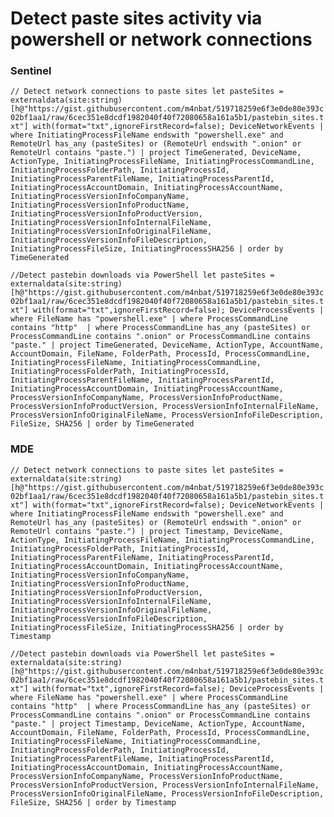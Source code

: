 # Detect paste sites activity via powershell or network connections

### Sentinel

`// Detect network connections to paste sites
let pasteSites = externaldata(site:string)
[h@"https://gist.githubusercontent.com/m4nbat/519718259e6f3e0de80e393c02bf1aa1/raw/6cec351e8dcdf1982040f40f72080658a161a5b1/pastebin_sites.txt"]
with(format="txt",ignoreFirstRecord=false);
DeviceNetworkEvents
| where InitiatingProcessFileName endswith "powershell.exe" and RemoteUrl has_any (pasteSites) or (RemoteUrl endswith ".onion" or RemoteUrl contains "paste.")
| project TimeGenerated, DeviceName, ActionType, InitiatingProcessFileName, InitiatingProcessCommandLine, InitiatingProcessFolderPath, InitiatingProcessId, InitiatingProcessParentFileName, InitiatingProcessParentId, InitiatingProcessAccountDomain, InitiatingProcessAccountName, InitiatingProcessVersionInfoCompanyName, InitiatingProcessVersionInfoProductName, InitiatingProcessVersionInfoProductVersion, InitiatingProcessVersionInfoInternalFileName, InitiatingProcessVersionInfoOriginalFileName, InitiatingProcessVersionInfoFileDescription, InitiatingProcessFileSize, InitiatingProcessSHA256
| order by TimeGenerated`

`//Detect pastebin downloads via PowerShell
let pasteSites = externaldata(site:string)
[h@"https://gist.githubusercontent.com/m4nbat/519718259e6f3e0de80e393c02bf1aa1/raw/6cec351e8dcdf1982040f40f72080658a161a5b1/pastebin_sites.txt"]
with(format="txt",ignoreFirstRecord=false);
DeviceProcessEvents
| where FileName has "powershell.exe"
| where ProcessCommandLine contains "http" 
| where ProcessCommandLine has_any (pasteSites) or  ProcessCommandLine contains ".onion" or ProcessCommandLine contains "paste."
| project TimeGenerated, DeviceName, ActionType, AccountName, AccountDomain, FileName, FolderPath, ProcessId, ProcessCommandLine, InitiatingProcessFileName, InitiatingProcessCommandLine, InitiatingProcessFolderPath, InitiatingProcessId, InitiatingProcessParentFileName, InitiatingProcessParentId, InitiatingProcessAccountDomain, InitiatingProcessAccountName, ProcessVersionInfoCompanyName, ProcessVersionInfoProductName, ProcessVersionInfoProductVersion, ProcessVersionInfoInternalFileName, ProcessVersionInfoOriginalFileName, ProcessVersionInfoFileDescription, FileSize, SHA256
| order by TimeGenerated`


### MDE

`// Detect network connections to paste sites
let pasteSites = externaldata(site:string)
[h@"https://gist.githubusercontent.com/m4nbat/519718259e6f3e0de80e393c02bf1aa1/raw/6cec351e8dcdf1982040f40f72080658a161a5b1/pastebin_sites.txt"]
with(format="txt",ignoreFirstRecord=false);
DeviceNetworkEvents
| where InitiatingProcessFileName endswith "powershell.exe" and RemoteUrl has_any (pasteSites) or (RemoteUrl endswith ".onion" or RemoteUrl contains "paste.")
| project Timestamp, DeviceName, ActionType, InitiatingProcessFileName, InitiatingProcessCommandLine, InitiatingProcessFolderPath, InitiatingProcessId, InitiatingProcessParentFileName, InitiatingProcessParentId, InitiatingProcessAccountDomain, InitiatingProcessAccountName, InitiatingProcessVersionInfoCompanyName, InitiatingProcessVersionInfoProductName, InitiatingProcessVersionInfoProductVersion, InitiatingProcessVersionInfoInternalFileName, InitiatingProcessVersionInfoOriginalFileName, InitiatingProcessVersionInfoFileDescription, InitiatingProcessFileSize, InitiatingProcessSHA256
| order by Timestamp`

`//Detect pastebin downloads via PowerShell
let pasteSites = externaldata(site:string)
[h@"https://gist.githubusercontent.com/m4nbat/519718259e6f3e0de80e393c02bf1aa1/raw/6cec351e8dcdf1982040f40f72080658a161a5b1/pastebin_sites.txt"]
with(format="txt",ignoreFirstRecord=false);
DeviceProcessEvents
| where FileName has "powershell.exe"
| where ProcessCommandLine contains "http" 
| where ProcessCommandLine has_any (pasteSites) or  ProcessCommandLine contains ".onion" or ProcessCommandLine contains "paste."
| project Timestamp, DeviceName, ActionType, AccountName, AccountDomain, FileName, FolderPath, ProcessId, ProcessCommandLine, InitiatingProcessFileName, InitiatingProcessCommandLine, InitiatingProcessFolderPath, InitiatingProcessId, InitiatingProcessParentFileName, InitiatingProcessParentId, InitiatingProcessAccountDomain, InitiatingProcessAccountName, ProcessVersionInfoCompanyName, ProcessVersionInfoProductName, ProcessVersionInfoProductVersion, ProcessVersionInfoInternalFileName, ProcessVersionInfoOriginalFileName, ProcessVersionInfoFileDescription, FileSize, SHA256
| order by Timestamp`
